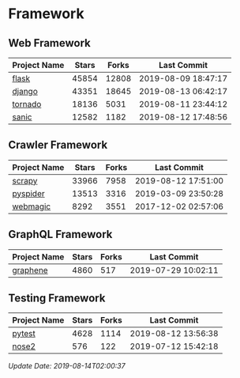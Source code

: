 # Framework

## Web Framework

| Project Name | Stars | Forks | Last Commit |
| ------------ | ----- | ----- | ----------- |
| [flask](https://github.com/pallets/flask) | 45854 | 12808 | 2019-08-09 18:47:17 |
| [django](https://github.com/django/django) | 43351 | 18645 | 2019-08-13 06:42:17 |
| [tornado](https://github.com/tornadoweb/tornado) | 18136 | 5031 | 2019-08-11 23:44:12 |
| [sanic](https://github.com/huge-success/sanic) | 12582 | 1182 | 2019-08-12 17:48:56 |

## Crawler Framework

| Project Name | Stars | Forks | Last Commit |
| ------------ | ----- | ----- | ----------- |
| [scrapy](https://github.com/scrapy/scrapy) | 33966 | 7958 | 2019-08-12 17:51:00 |
| [pyspider](https://github.com/binux/pyspider) | 13513 | 3316 | 2019-03-09 23:50:28 |
| [webmagic](https://github.com/code4craft/webmagic) | 8292 | 3551 | 2017-12-02 02:57:06 |

## GraphQL Framework

| Project Name | Stars | Forks | Last Commit |
| ------------ | ----- | ----- | ----------- |
| [graphene](https://github.com/graphql-python/graphene) | 4860 | 517 | 2019-07-29 10:02:11 |

## Testing Framework

| Project Name | Stars | Forks | Last Commit |
| ------------ | ----- | ----- | ----------- |
| [pytest](https://github.com/pytest-dev/pytest) | 4628 | 1114 | 2019-08-12 13:56:38 |
| [nose2](https://github.com/nose-devs/nose2) | 576 | 122 | 2019-07-12 15:42:18 |

*Update Date: 2019-08-14T02:00:37*
